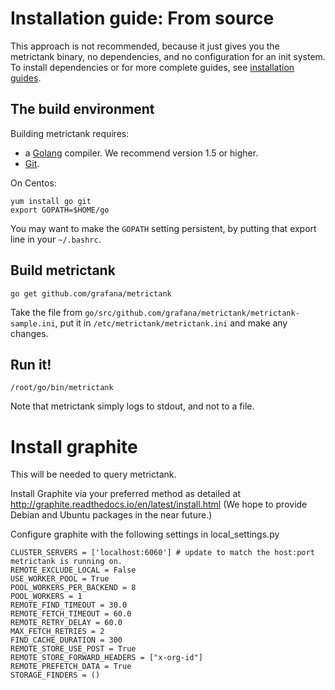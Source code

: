 # Installation guide: From source

This approach is not recommended, because it just gives you the metrictank binary, no dependencies, 
and no configuration for an init system.
To install dependencies or for more complete guides, see [installation guides](https://github.com/grafana/metrictank/blob/master/docs/installation.md).

## The build environment

Building metrictank requires:
* a [Golang](https://golang.org/) compiler.  We recommend version 1.5 or higher.
* [Git](https://git-scm.com/).

On Centos:

```
yum install go git
export GOPATH=$HOME/go
```

You may want to make the `GOPATH` setting persistent, by putting that export line in your `~/.bashrc`.

## Build metrictank

```
go get github.com/grafana/metrictank
```

Take the file from `go/src/github.com/grafana/metrictank/metrictank-sample.ini`, put it in `/etc/metrictank/metrictank.ini` and make any changes.

## Run it!

```
/root/go/bin/metrictank
```

Note that metrictank simply logs to stdout, and not to a file.

# Install graphite

This will be needed to query metrictank.

Install Graphite via your preferred method as detailed at http://graphite.readthedocs.io/en/latest/install.html
(We hope to provide Debian and Ubuntu packages in the near future.)

Configure graphite with the following settings in local_settings.py
```
CLUSTER_SERVERS = ['localhost:6060'] # update to match the host:port metrictank is running on.
REMOTE_EXCLUDE_LOCAL = False
USE_WORKER_POOL = True
POOL_WORKERS_PER_BACKEND = 8
POOL_WORKERS = 1
REMOTE_FIND_TIMEOUT = 30.0
REMOTE_FETCH_TIMEOUT = 60.0
REMOTE_RETRY_DELAY = 60.0
MAX_FETCH_RETRIES = 2
FIND_CACHE_DURATION = 300
REMOTE_STORE_USE_POST = True
REMOTE_STORE_FORWARD_HEADERS = ["x-org-id"]
REMOTE_PREFETCH_DATA = True
STORAGE_FINDERS = ()
```
